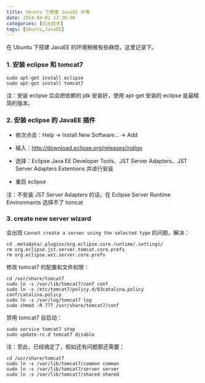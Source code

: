 ```yaml
---
title: Ubuntu 下搭建 JavaEE 环境
date: 2014-04-02 13:30:00
categories: [后台技术]
tags: [Ubuntu,JavaEE]
---
```


在 Ubuntu 下搭建 JavaEE 的环境稍微有些麻烦，这里记录下。

### 1. 安装 eclipse 和 tomcat7

```
sudo apt-get install eclipse
sudo apt-get install tomcat7
```

注：安装 eclipse 后会把依赖的 jdk 安装好，使用 apt-get 安装的 eclipse 是最精简的版本。

### 2. 安装 eclipse 的 JavaEE 插件

* 依次点击：Help -> Install New Software... -> Add

* 输入：http://download.eclipse.org/releases/indigo

* 选择：Eclipse Java EE Developer Tools、JST Server Adapters、JST Server Adapters Extentions 并进行安装

* 重启 eclipse

注：不安装 JST Server Adapters 的话，在 Eclipse Server Runtime Environments 选择不了 tomcat

### 3. create new server wizard

会出现 ```Cannot create a server using the selected type``` 的问题，解决：

```
cd .metadata/.plugins/org.eclipse.core.runtime/.settings/
rm org.eclipse.jst.server.tomcat.core.prefs
rm org.eclipse.wst.server.core.prefs
```

修改 tomcat7 的配置和文件权限：

```
cd /usr/share/tomcat7
sudo ln -s /var/lib/tomcat7/conf conf
sudo ln -s /etc/tomcat7/policy.d/03catalina.policy conf/catalina.policy
sudo ln -s /var/log/tomcat7 log
sudo chmod -R 777 /usr/share/tomcat7/conf
```

禁用 tomcat7 自启动：

```
sudo service tomcat7 stop
sudo update-rc.d tomcat7 disable
```

注：至此，已经搞定了，假如还有问题那还需要：

```
cd /usr/share/tomcat7
sudo ln -s /var/lib/tomcat7/common common
sudo ln -s /var/lib/tomcat7/server server
sudo ln -s /var/lib/tomcat7/shared shared
```